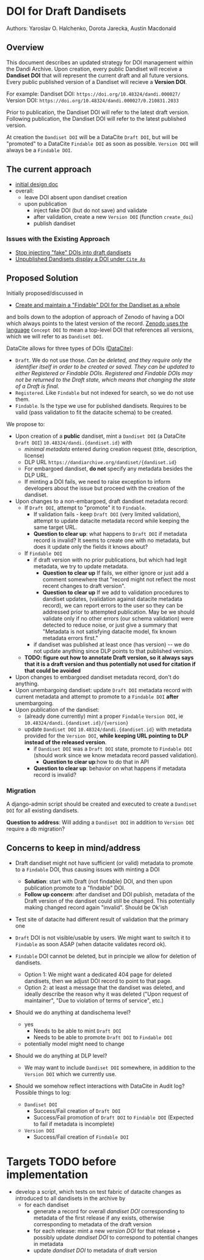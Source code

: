 # DOI for Draft Dandisets

Authors: Yaroslav O. Halchenko, Dorota Jarecka, Austin Macdonald

## Overview

This document describes an updated strategy for DOI management within the Dandi Archive.
Upon creation, every public Dandiset will receive a **Dandiset DOI** that will represent the current draft and all future versions.
Every public published version of a Dandiset will recieve a **Version DOI**.

For example:
Dandiset DOI: `https://doi.org/10.48324/dandi.000027/`
Version DOI: `https://doi.org/10.48324/dandi.000027/0.210831.2033`

Prior to publication, the Dandiset DOI will refer to the latest draft version.
Following publication, the Dandiset DOI will refer to the latest published version.

At creation the `Dandiset DOI` will be a DataCite `Draft DOI`, but will be "promoted" to a DataCite `Findable DOI` as soon as possible.
`Version DOI` will always be a `Findable DOI`.

## The current approach

- [initial design doc](./doi-generation-1.md)
- overall:
   - leave DOI absent upon dandiset creation
   - upon publication
      - inject fake DOI (but do not save) and validate
      - after validation, create a new `Version DOI` (function `create_doi`)
      - publish dandiset

### Issues with the Existing Approach

- [Stop injecting "fake" DOIs into draft dandisets](https://github.com/dandi/dandi-archive/issues/1709)
- [Unpublished Dandisets display a DOI under `Cite As`](https://github.com/dandi/dandi-archive/issues/1932)

## Proposed Solution

Initially proposed/discussed in

- [Create and maintain a "Findable" DOI for the Dandiset as a whole](https://github.com/dandi/dandi-archive/issues/1319)

and boils down to the adoption of approach of Zenodo of having a DOI which always points to the latest version of the record.
[Zenodo uses the language](https://support.zenodo.org/help/en-gb/1-upload-deposit/97-what-is-doi-versioning) `Concept DOI` to mean a top-level DOI that references all versions, which we will refer to as `Dandiset DOI`.

DataCite allows for three types of DOIs ([DataCite](https://support.datacite.org/docs/what-does-the-state-of-the-doi-mean)):

- `Draft`. We do not use those.
  *Can be deleted, and they require only the identifier itself in order to be created or saved. They can be updated to either Registered or Findable DOIs. Registered and Findable DOIs may not be returned to the Draft state, which means that changing the state of a Draft is final.*
- `Registered`. Like `Findable` but not indexed for search, so we do not use them.
- `Findable`. Is the type we use for published dandisets.
  Requires to be valid (pass validation to fit the datacite schema) to be created.

We propose to:

- Upon creation of a **public** dandiset, mint a `Dandiset DOI` (a DataCite `Draft DOI`) `10.48324/dandi.{dandiset.id}` with
  - *minimal metadata* entered during creation request (title, description, license)
  - DLP URL `https://dandiarchive.org/dandiset/{dandiset.id}`
  - For embargoed dandiset, **do not** specify any metadata besides the DLP URL.
  - If minting a DOI fails, we need to raise exception to inform developers about the issue but proceed with the creation of the dandiset.
- Upon changes to a non-embargoed, draft dandiset metadata record:
  - If `Draft DOI`, attempt to "promote" it to `Findable`.
    - If validation fails - keep `Draft DOI` (very limited validation), attempt to update datacite metadata record while keeping the same target URL.
    - **Question to clear up**: what happens to `Draft DOI` if metadata record is invalid? It seems to create one with no metadata, but does it update only the fields it knows about?
  - If `Findable DOI`
    - if draft version with no prior publications, but which had legit metadata, we try to update metadata.
      - **Question to clear up** If fails, we either ignore or just add a comment somewhere that "record might not reflect the most recent changes to draft version".
      - **Question to clear up** If we add to validation procedures to dandiset updates, (validation against datacite metadata record), we can report errors to the user so they can be addressed prior to attempted publication. May be we should validate only if no other errors (our schema validation) were detected to reduce noise, or just give a summary that "Metadata is not satisfying datacite model, fix known metadata errors first."
    - if dandiset was published at least once (has version) -- we do not update anything since DLP points to that published version.
  - **TODO: figure out how to annotate Draft version, so it always says that it is a draft version and thus potentially not used for citation if that could be avoided**
- Upon changes to embargoed dandiset metadata record, don't do anything.
- Upon unembargoing dandiset: update `Draft DOI` metadata record with current metadata and attempt to promote to a `Findable DOI` **after** unembargoing.
- Upon publication of the dandiset:
  - (already done currently) mint a proper `Findable` `Version DOI`, ie `10.48324/dandi.{dandiset.id}/{version}`
  - update `Dandiset DOI` `10.48324/dandi.{dandiset.id}` with metadata provided for the `Version DOI`, **while keeping URL pointing to DLP instead of the released version**.
    - if `Dandiset DOI` was a `Draft DOI` state, promote to `Findable DOI` (should work since we know metadata record passed validation).
       - **Question to clear up**:how to do that in API
    - **Question to clear up**: behavior on what happens if metadata record is invalid?

### Migration

A django-admin script should be created and executed to create a `Dandiset DOI` for all existing dandisets.

**Question to address**: Will adding a `Dandiset DOI` in addition to `Version DOI` require a db migration?

## Concerns to keep in mind/address

- Draft dandiset might not have sufficient (or valid) metadata to promote to a `Findable` DOI, thus causing issues with minting a DOI
  - **Solution**: start with Draft (not findable) DOI, and then upon publication promote to a "findable" DOI.
  - **Follow up concern**: after dandiset and DOI publish, metadata of the Draft version of the dandiset could still be changed.
    This potentially making changed record again "invalid".
    Should be Ok'ish
- Test site of datacite had different result of validation that the primary one

- `Draft` DOI is not visible/usable by users. We might want to switch it to `Findable` as soon ASAP (when datacite validates record ok).
- `Findable` DOI cannot be deleted, but in principle we allow for deletion of dandisets.
  - Option 1: We might want a dedicated 404 page for deleted dandisets, then we adjust DOI record to point to that page.
  - Option 2: at least a message that the dandiset was deleted, and ideally describe the reason why it was deleted ("Upon request of maintainer", "Due to violation of terms of service", etc.)

- Should we do anything at dandischema level?
  - yes
    - Needs to be able to mint `Draft DOI`
    - Needs to be able to promote `Draft DOI` to `Findable DOI`
  - potentially model might need to change

- Should we do anything at DLP level?
    - We may want to include `Dandiset DOI` somewhere, in addition to the `Version DOI` which we currently use.

- Should we somehow reflect interactions with DataCite in Audit log? Possible things to log:
  - `Dandiset DOI`
    - Success/Fail creation of `Draft DOI`
    - Success/Fail promotion of `Draft DOI` to `Findable DOI` (Expected to fail if metadata is incomplete)
  - `Version DOI`
    - Success/Fail creation of `Findable DOI`

# Targets TODO before implementation

- develop a script, which tests on test fabric of datacite changes as introduced to all dandisets in the archive by
  - for each dandiset
    - generate a record for overall *dandiset DOI* corresponding to metadata of the first release if any exists, otherwise corresponding to metadata of the draft version
    - for each release: mint a new *version DOI* for that release + possibly update *dandiset DOI* to correspond to potential changes in metadata
    - update *dandiset DOI*  to metadata of draft version

